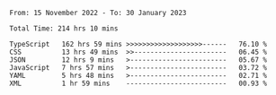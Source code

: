 <!-- <div align="center">
  
  ![](https://raw.githubusercontent.com/iaizawa0623/github-stats/master/generated/overview.svg#gh-dark-mode-only)
  ![](https://raw.githubusercontent.com/iaizawa0623/github-stats/master/generated/overview.svg#gh-light-mode-only)
  ![](https://raw.githubusercontent.com/iaizawa0623/github-stats/master/generated/languages.svg#gh-dark-mode-only)
  ![](https://raw.githubusercontent.com/iaizawa0623/github-stats/master/generated/languages.svg#gh-light-mode-only)

</div> -->


<!--
<a href="https://github.com/anuraghazra/github-readme-stats">
  <img src="https://github-readme-stats.vercel.app/api?username=iaizawa0623&show_icons=true&count_private=true&theme=dracula&line_height=40" />
  <img src="https://github-readme-stats.vercel.app/api/top-langs/?username=iaizawa0623&count_private=true&theme=dracula" />
</a>

***
-->

<!--START_SECTION:waka-->

```text
From: 15 November 2022 - To: 30 January 2023

Total Time: 214 hrs 10 mins

TypeScript   162 hrs 59 mins >>>>>>>>>>>>>>>>>>>------   76.10 %
CSS          13 hrs 49 mins  >>-----------------------   06.45 %
JSON         12 hrs 9 mins   >------------------------   05.67 %
JavaScript   7 hrs 57 mins   >------------------------   03.72 %
YAML         5 hrs 48 mins   >------------------------   02.71 %
XML          1 hr 59 mins    -------------------------   00.93 %
```

<!--END_SECTION:waka-->
